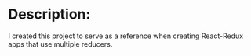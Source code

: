# Description:

I created this project to serve as a reference when creating React-Redux apps that use multiple reducers.